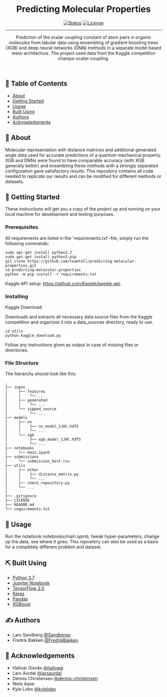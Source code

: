 <h1 align="center">Predicting Molecular Properties</h1>

<div align="center">

  [![Status](https://img.shields.io/badge/status-active-success.svg)]() 
  [![License](https://img.shields.io/badge/license-MIT-blue.svg)](/LICENSE)

</div>

---

<p align="center">
Prediction of the scalar coupling constant of atom pairs in organic molecules from tabular data using ensembling of gradient boosting trees (XGB) and deep neural networks (DNN) methods in a separate model based meta-architecture. The project used data from the Kaggle competition champs-scalar-coupling.
</p>
<br> 

## 📝 Table of Contents
- [About](#about)
- [Getting Started](#getting_started)
- [Usage](#usage)
- [Built Using](#built_using)
- [Authors](#authors)
- [Acknowledgments](#acknowledgement)

## 🧐 About <a name = "about"></a>
Molecular representation with distance matrices and additional generated angle data used for accurate predictions of a quantum mechanical property. XGB and DNNs were found to have comparable accuracy (with XGB generally better) and ensembling these methods with a strongly separated configuration gave satisfactory results. This repository contains all code needed to replicate our results and can be modified for different methods or datasets.

## 🏁 Getting Started <a name = "getting_started"></a>
These instructions will get you a copy of the project up and running on your local machine for development and testing purposes. 


### Prerequisites
All requirements are listed in the 'requirements.txt'-file, simply run the following commands:

```
sudo apt-get install python3.7
sudo apt-get install python3-pip
git clone https://github.com/teamtoll/predicting-molecular-properties.git
cd predicting-molecular-properties
python -m pip install -r requirements.txt
```

Kaggle API setup: https://github.com/Kaggle/kaggle-api.

### Installing

Kaggle Download:

Downloads and extracts all necessary data source files from the Kaggle competition and organizes it into a data_sources directory, ready to use.

```
cd utils
python kaggle_download.py
```
Follow any instructions given as output in case of missing files or directories. 

### File Structure

The hierarchy should look like this:

    .
    ├── input                         
    │     ├── features
    |     |    └── ...
    │     ├── generated
    |     |    └── ...
    │     └── zipped_source
    |          └── ...
    ├── models                         
    │     ├── nn
    |     │    ├── nn_model_1JHC.hdf5
    |     |    └── ...
    │     └── xgb
    |          ├── xgb_model_1JHC.hdf5
    |          └── ...
    ├── notebooks                              
    │     └── main.ipynb
    ├── submissions                         
    │     └── submission_best.csv
    ├── utils                         
    │     ├── other        
    |     |    ├── distance_matrix.py
    |     |    └── ...
    │     ├── check_repository.py
    │     └── ...
    |
    ├── .gitignore
    ├── LICENSE
    ├── README.md
    └── requirements.txt


## 🎈 Usage <a name="usage"></a>
Run the notebook notebooks/main.iypnb, tweak hyper-parameters, change up the data, see where it goes.
This repository can also be used as a basis for a completely different problem and dataset. 

## ⛏️ Built Using <a name = "built_using"></a>
- [Python 3.7](https://www.python.org/) 
- [Jupyter Notebook](https://jupyter.org/)
- [TensorFlow 2.0](https://www.tensorflow.org/) 
- [Keras](https://keras.io/)
- [Pandas](https://keras.io/)
- [XGBoost](https://xgboost.readthedocs.io/en/latest/)

## ✍️ Authors <a name = "authors"></a>
- Lars Sandberg [@Sandbergo](https://github.com/Sandbergo)
- Fredrik Bakken [@FredrikBakken](https://github.com/FredrikBakken) 

## 🎉 Acknowledgements <a name = "acknowledgement"></a>
- Hallvar Gisnås [@hallvagi](https://github.com/hallvagi)
- Lars Aurdal [@larsaurdal](https://github.com/larsaurdal)
- Dennis Christensen [@dennis-christensen](https://github.com/dennis-christensen)
- Niels Aase
- Kyle Lobo [@kylelobo](https://github.com/kylelobo)
